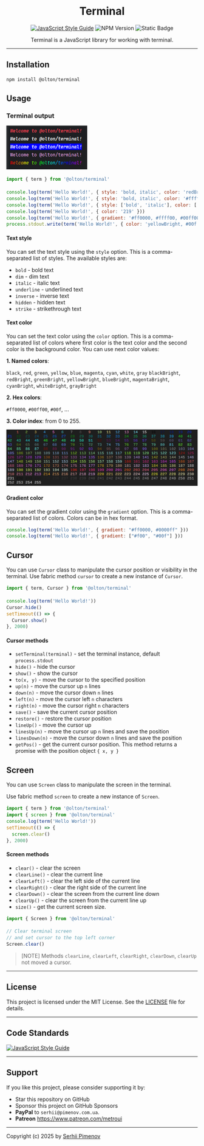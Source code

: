 <div align="center">

# Terminal

[![JavaScript Style Guide](https://img.shields.io/badge/code_style-standard-brightgreen.svg)](https://standardjs.com)
![NPM Version](https://img.shields.io/npm/v/%40olton%2Fterminal)
![Static Badge](https://img.shields.io/badge/dependencies-none-green)

Terminal is a JavaScript library for working with terminal.

</div>

---

## Installation

```bash
npm install @olton/terminal
```

## Usage

### Terminal output

![img.png](output.png)

```javascript
import { term } from '@olton/terminal'

console.log(term('Hello World!', { style: 'bold, italic', color: 'redBright' }))
console.log(term('Hello World!', { style: 'bold, italic', color: '#ffffff' }))
console.log(term('Hello World!', { style: ['bold', 'italic'], color: ['#ffffff', '#00f'] }))
console.log(term('Hello World!', { color: '219' }))
console.log(term('Hello World!', { gradient: '#ff0000, #ffff00, #00ff00, #00ffff, #0000ff, #ff00ff' }))
process.stdout.write(term('Hello World!', { color: 'yellowBright, #00f' }) + '\n')
```

#### Text style

You can set the text style using the `style` option. This is a comma-separated list of styles. The available styles are:
- `bold` - bold text
- `dim` - dim text
- `italic` - italic text
- `underline` - underlined text
- `inverse` - inverse text
- `hidden` - hidden text
- `strike` - strikethrough text

#### Text color
You can set the text color using the `color` option. This is a comma-separated list of colors where first color is the text color and the second color is the background color. You can use next color values:

**1. Named colors**:

`black`, `red`, `green`, `yellow`, `blue`, `magenta`, `cyan`, `white`, `gray`
`blackBright`, `redBright`, `greenBright`, `yellowBright`, `blueBright`, `magentaBright`, `cyanBright`, `whiteBright`, `grayBright`

**2. Hex colors**: 

`#ff0000`, `#00ff00`, `#00f`, ...

**3. Color index**: from 0 to 255.

![](colors-indexes.png)

#### Gradient color
You can set the gradient color using the `gradient` option. 
This is a comma-separated list of colors.
Colors can be in hex format.

```javascript
console.log(term('Hello World!', { gradient: "#ff0000, #0000ff" }))
console.log(term('Hello World!', { gradient: ["#f00", "#00f"] }))
```

## Cursor

You can use `Cursor` class to manipulate the cursor position or visibility in the terminal.
Use fabric method `cursor` to create a new instance of `Cursor`.

```javascript
import { term, Cursor } from '@olton/terminal'

console.log(term('Hello World!'))
Cursor.hide()
setTimeout(() => {
  Cursor.show()
}, 2000)
```

#### Cursor methods
- `setTerminal(terminal)` - set the terminal instance, default `process.stdout`
- `hide()` - hide the cursor
- `show()` - show the cursor
- `to(x, y)` - move the cursor to the specified position
- `up(n)` - move the cursor up `n` lines
- `down(n)` - move the cursor down `n` lines
- `left(n)` - move the cursor left `n` characters
- `right(n)` - move the cursor right `n` characters
- `save()` - save the current cursor position
- `restore()` - restore the cursor position
- `lineUp()` - move the cursor up 
- `linesUp(n)` - move the cursor up `n` lines and save the position
- `linesDown(n)` - move the cursor down `n` lines and save the position
- `getPos()` - get the current cursor position. This method returns a promise with the position object `{ x, y }`

## Screen

You can use `Screen` class to manipulate the screen in the terminal.

Use fabric method `screen` to create a new instance of `Screen`.

```javascript
import { term } from '@olton/terminal'
import { screen } from '@olton/terminal'
console.log(term('Hello World!'))
setTimeout(() => {
  screen.clear()
}, 2000)
```

#### Screen methods
- `clear()` - clear the screen
- `clearLine()` - clear the current line
- `clearLeft()` - clear the left side of the current line
- `clearRight()` - clear the right side of the current line
- `clearDown()` - clear the screen from the current line down
- `clearUp()` - clear the screen from the current line up
- `size()` - get the current screen size.

```js
import { Screen } from '@olton/terminal'

// Clear terminal screen 
// and set cursor to the top left corner
Screen.clear()
```

> [NOTE]
> Methods `clearLine`, `clearLeft`, `clearRight`, `clearDown`, `clearUp` not moved a cursor.

---
## License

This project is licensed under the MIT License. See the [LICENSE](LICENSE) file for details.

---
## Code Standards

[![JavaScript Style Guide](https://cdn.rawgit.com/standard/standard/master/badge.svg)](https://github.com/standard/standard)

---

## Support

If you like this project, please consider supporting it by:

+ Star this repository on GitHub
+ Sponsor this project on GitHub Sponsors
+ **PayPal** to `serhii@pimenov.com.ua`.
+ **Patreon** https://www.patreon.com/metroui

---

Copyright (c) 2025 by [Serhii Pimenov](https://pimenov.com.ua)
